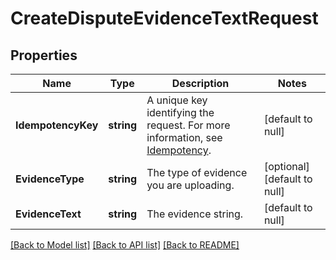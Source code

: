 # CreateDisputeEvidenceTextRequest

## Properties
Name | Type | Description | Notes
------------ | ------------- | ------------- | -------------
**IdempotencyKey** | **string** | A unique key identifying the request. For more information, see [Idempotency](https://developer.squareup.com/docs/working-with-apis/idempotency). | [default to null]
**EvidenceType** | **string** | The type of evidence you are uploading. | [optional] [default to null]
**EvidenceText** | **string** | The evidence string. | [default to null]

[[Back to Model list]](../README.md#documentation-for-models) [[Back to API list]](../README.md#documentation-for-api-endpoints) [[Back to README]](../README.md)

